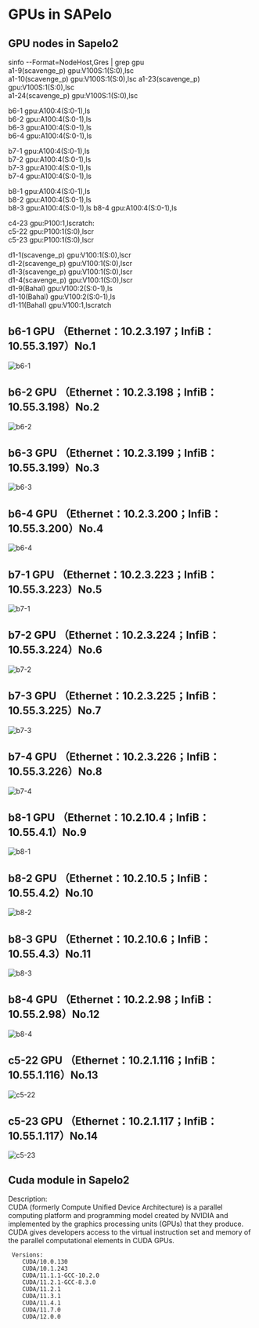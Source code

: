 # GPUs in SAPelo
## GPU nodes in Sapelo2
sinfo --Format=NodeHost,Gres | grep gpu  
a1-9(scavenge_p)    gpu:V100S:1(S:0),lsc  
a1-10(scavenge_p)   gpu:V100S:1(S:0),lsc 
a1-23(scavenge_p)   gpu:V100S:1(S:0),lsc  
a1-24(scavenge_p)   gpu:V100S:1(S:0),lsc 

b6-1                gpu:A100:4(S:0-1),ls  
b6-2                gpu:A100:4(S:0-1),ls  
b6-3                gpu:A100:4(S:0-1),ls  
b6-4                gpu:A100:4(S:0-1),ls  

b7-1                gpu:A100:4(S:0-1),ls  
b7-2                gpu:A100:4(S:0-1),ls  
b7-3                gpu:A100:4(S:0-1),ls  
b7-4                gpu:A100:4(S:0-1),ls  
   
b8-1                gpu:A100:4(S:0-1),ls  
b8-2                gpu:A100:4(S:0-1),ls  
b8-3                gpu:A100:4(S:0-1),ls 
b8-4                gpu:A100:4(S:0-1),ls  

c4-23               gpu:P100:1,lscratch:  
c5-22               gpu:P100:1(S:0),lscr    
c5-23               gpu:P100:1(S:0),lscr    
 
d1-1(scavenge_p)    gpu:V100:1(S:0),lscr  
d1-2(scavenge_p)    gpu:V100:1(S:0),lscr  
d1-3(scavenge_p)    gpu:V100:1(S:0),lscr  
d1-4(scavenge_p)    gpu:V100:1(S:0),lscr  
d1-9(Bahal)         gpu:V100:2(S:0-1),ls  
d1-10(Bahal)        gpu:V100:2(S:0-1),ls  
d1-11(Bahal)        gpu:V100:1,lscratch 
## b6-1 GPU （Ethernet：10.2.3.197；InfiB：10.55.3.197）No.1
![b6-1](./images/b6-1.png)  
## b6-2 GPU （Ethernet：10.2.3.198；InfiB：10.55.3.198）No.2
![b6-2](./images/b6-2.png)  
## b6-3 GPU （Ethernet：10.2.3.199；InfiB：10.55.3.199）No.3
![b6-3](./images/b6-3.png)  
## b6-4 GPU （Ethernet：10.2.3.200；InfiB：10.55.3.200）No.4
![b6-4](./images/b6-4.png)  
## b7-1 GPU （Ethernet：10.2.3.223；InfiB：10.55.3.223）No.5
![b7-1](./images/b7-1.png) 
## b7-2 GPU （Ethernet：10.2.3.224；InfiB：10.55.3.224）No.6
![b7-2](./images/b7-2.png)  
## b7-3 GPU （Ethernet：10.2.3.225；InfiB：10.55.3.225）No.7
![b7-3](./images/b7-3.png)  
## b7-4 GPU （Ethernet：10.2.3.226；InfiB：10.55.3.226）No.8
![b7-4](./images/b7-4.png)  
## b8-1 GPU （Ethernet：10.2.10.4；InfiB：10.55.4.1）No.9
![b8-1](./images/b8-1.png)  
## b8-2 GPU （Ethernet：10.2.10.5；InfiB：10.55.4.2）No.10
![b8-2](./images/b8-2.png)  
## b8-3 GPU （Ethernet：10.2.10.6；InfiB：10.55.4.3）No.11  
![b8-3](./images/b8-3.png) 
## b8-4 GPU （Ethernet：10.2.2.98；InfiB：10.55.2.98）No.12
![b8-4](./images/b8-4.png) 
## c5-22 GPU （Ethernet：10.2.1.116；InfiB：10.55.1.116）No.13
![c5-22](./images/c5-22.png) 
## c5-23 GPU （Ethernet：10.2.1.117；InfiB：10.55.1.117）No.14
![c5-23](./images/c5-23.png) 

## Cuda module in Sapelo2 
Description:  
CUDA (formerly Compute Unified Device Architecture) is a parallel computing platform and programming model created by NVIDIA and implemented by the graphics processing units (GPUs) that they produce. CUDA gives developers access to the virtual instruction set and memory of the parallel computational elements in CUDA GPUs.  

     Versions:
        CUDA/10.0.130
        CUDA/10.1.243
        CUDA/11.1.1-GCC-10.2.0
        CUDA/11.2.1-GCC-8.3.0
        CUDA/11.2.1
        CUDA/11.3.1
        CUDA/11.4.1
        CUDA/11.7.0
        CUDA/12.0.0

